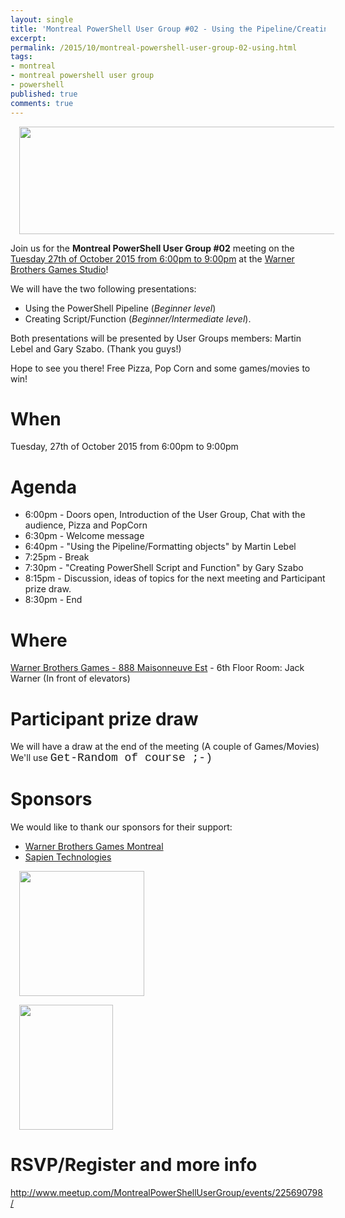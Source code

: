 ```yaml
---
layout: single
title: 'Montreal PowerShell User Group #02 - Using the Pipeline/Creating Script and Function'
excerpt: 
permalink: /2015/10/montreal-powershell-user-group-02-using.html
tags: 
- montreal
- montreal powershell user group
- powershell
published: true
comments: true
---
```


 
<a href="{{ site.url }}/images/2015/20151020_Montreal_PowerShell_User_Group_%2302_-_Using_the_PipelineCreating_Script_and_Function/mtlpug__1504757369__-1600x438.jpg" imageanchor="1" style="margin-left: 1em; margin-right: 1em;"><img border="0" height="172" src="{{ site.url }}/images/2015/20151020_Montreal_PowerShell_User_Group_%2302_-_Using_the_PipelineCreating_Script_and_Function/mtlpug__2062982231__-640x175.jpg" width="640" /></a>

Join us for the <b>Montreal PowerShell User Group #02</b> meeting on the <u>Tuesday 27th of October 2015 from 6:00pm to 9:00pm</u> at the <u>Warner Brothers Games Studio</u>!

We will have the two following presentations:
* Using the PowerShell Pipeline (<i>Beginner level</i>)
* Creating Script/Function (<i>Beginner/Intermediate level</i>).

Both presentations will be presented by User Groups members: Martin Lebel and Gary Szabo. (Thank you guys!)

Hope to see you there! Free Pizza, Pop Corn and some games/movies to win!

# When

Tuesday, 27th of October 2015 from 6:00pm to 9:00pm

# Agenda

* 6:00pm - Doors open, Introduction of the User Group, Chat with the audience, Pizza and PopCorn
* 6:30pm - Welcome message
* 6:40pm - "Using the Pipeline/Formatting objects" by Martin Lebel
* 7:25pm - Break
* 7:30pm - "Creating PowerShell Script and Function" by Gary Szabo
* 8:15pm - Discussion, ideas of topics for the next meeting and Participant prize draw.
* 8:30pm - End

# Where

<a href="https://www.google.ca/maps/place/WB+Games+Montr%C3%A9al/@45.5165241,-73.5612371,17z/data=!3m1!4b1!4m2!3m1!1s0x4cc91bb2589124bb:0x25949bac8df91a78" target="_blank">Warner Brothers Games - 888 Maisonneuve Est</a> - 6th Floor
Room: Jack Warner (In front of elevators)

# Participant prize draw
We will have a draw at the end of the meeting (A couple of Games/Movies) We'll use <span style="font-family: Courier New, Courier, monospace; font-size: large;">Get-Random of course ;-)

# Sponsors

We would like to thank our sponsors for their support:

* <a href="http://wbgamesmontreal.com/" target="_blank">Warner Brothers Games Montreal</a>
* <a href="https://www.sapien.com/" target="_blank">Sapien Technologies</a>

<a href="{{ site.url }}/images/2015/20151020_Montreal_PowerShell_User_Group_%2302_-_Using_the_PipelineCreating_Script_and_Function/oFFOHxsV__1852180263__-250x250.png" imageanchor="1" style="margin-left: 1em; margin-right: 1em;"><img border="0" src="{{ site.url }}/images/2015/20151020_Montreal_PowerShell_User_Group_%2302_-_Using_the_PipelineCreating_Script_and_Function/oFFOHxsV__1852180263__-250x250.png" height="200" width="200" /></a>

<a href="{{ site.url }}/images/2015/20151020_Montreal_PowerShell_User_Group_%2302_-_Using_the_PipelineCreating_Script_and_Function/WB_Games_Montreal_logo__347989734__-240x320.png" imageanchor="1" style="margin-left: 1em; margin-right: 1em;"><img border="0" src="{{ site.url }}/images/2015/20151020_Montreal_PowerShell_User_Group_%2302_-_Using_the_PipelineCreating_Script_and_Function/WB_Games_Montreal_logo__347989734__-240x320.png" height="200" width="150" /></a>


# RSVP/Register and more info

<a href="http://www.meetup.com/MontrealPowerShellUserGroup/events/225690798/" target="_blank">http://www.meetup.com/MontrealPowerShellUserGroup/events/225690798/</a></b>